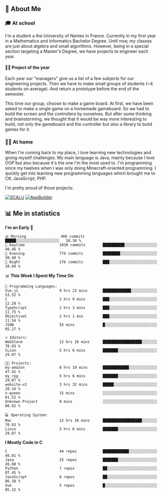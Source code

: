 ## 👀 About Me

### 🎓 At school

I'm a student a the University of Nantes in France. Currently in my first year in a Mathematics and Informatics Bachelor Degree. Until now, my classes are just about algebra and small algorithms. However, being in a special section targeting a Master's Degree, we have projects to engineer each year. 

#### 🔧🔬 Project of the year

Each year our "managers" give us a list of a few subjects for our engineering projects. Then we have to make small groups of students (~4 students on average). And return a prototype before the end of the semester.

This time our group, choose to make a game board. At first, we have been asked to make a single game on a homemade gameboard. So we had to build the screen and the controllers by ourselves. 
But after some thinking and brainstorming, we thought that it would be way more interesting to build, not only the gameboard and the controller but also a library to build games for it.

### 👨‍💻 At home

When I'm coming back to my place, I love learning new technologies and giving myself challenges. My main language is Java, mainly because I love OOP but also because it's the one I'm the most used to. I'm programming since my twelves when I was only doing Minecraft-oriented programming.  I quickly get into learning new programming languages which brought me to C#, JavaScript, PHP. 

I'm pretty proud of those projects:

[![SCALU](https://github-readme-stats.vercel.app/api/pin?username=renardfute&repo=SCALU)](https://github.com/renardfute/scalu)
[![AppBuilder](https://github-readme-stats.vercel.app/api/pin?username=pulsedev2&repo=AppBuilder)](https://github.com/pulsedev2/AppBuilder)

## 📊 Me in statistics
<!--START_SECTION:waka-->
**I'm an Early 🐤** 

```text
🌞 Morning                466 commits         █████░░░░░░░░░░░░░░░░░░░░   18.30 % 
🌆 Daytime                1030 commits        ██████████░░░░░░░░░░░░░░░   40.46 % 
🌃 Evening                774 commits         ████████░░░░░░░░░░░░░░░░░   30.40 % 
🌙 Night                  276 commits         ███░░░░░░░░░░░░░░░░░░░░░░   10.84 % 
```


📊 **This Week I Spent My Time On** 

```text
💬 Programming Languages: 
Vue.js                   9 hrs 23 mins       █████████████░░░░░░░░░░░░   53.52 % 
C                        2 hrs 9 mins        ███░░░░░░░░░░░░░░░░░░░░░░   12.28 % 
TypeScript               2 hrs 3 mins        ███░░░░░░░░░░░░░░░░░░░░░░   11.75 % 
ObjectiveC               2 hrs 1 min         ███░░░░░░░░░░░░░░░░░░░░░░   11.54 % 
JSON                     55 mins             █░░░░░░░░░░░░░░░░░░░░░░░░   05.27 % 

🔥 Editors: 
WebStorm                 12 hrs 26 mins      ██████████████████░░░░░░░   70.93 % 
CLion                    5 hrs 6 mins        ███████░░░░░░░░░░░░░░░░░░   29.07 % 

🐱‍💻 Projects: 
my-amazon                8 hrs 19 mins       ████████████░░░░░░░░░░░░░   47.42 % 
my_rpg                   5 hrs 6 mins        ███████░░░░░░░░░░░░░░░░░░   29.07 % 
website-v2               3 hrs 32 mins       █████░░░░░░░░░░░░░░░░░░░░   20.16 % 
n-queen                  15 mins             ░░░░░░░░░░░░░░░░░░░░░░░░░   01.52 % 
Unknown Project          8 mins              ░░░░░░░░░░░░░░░░░░░░░░░░░   00.82 % 

💻 Operating System: 
Mac                      12 hrs 26 mins      ██████████████████░░░░░░░   70.93 % 
Linux                    5 hrs 6 mins        ███████░░░░░░░░░░░░░░░░░░   29.07 % 
```

**I Mostly Code in C** 

```text
C                        44 repos            ████████████░░░░░░░░░░░░░   46.81 % 
Java                     25 repos            ███████░░░░░░░░░░░░░░░░░░   26.60 % 
Python                   7 repos             ██░░░░░░░░░░░░░░░░░░░░░░░   07.45 % 
JavaScript               6 repos             ██░░░░░░░░░░░░░░░░░░░░░░░   06.38 % 
Vue                      5 repos             █░░░░░░░░░░░░░░░░░░░░░░░░   05.32 % 
```




<!--END_SECTION:waka-->
